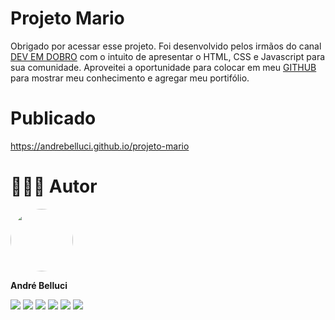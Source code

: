 # Projeto Mario

Obrigado por acessar esse projeto. Foi desenvolvido pelos irmãos do canal  [DEV EM DOBRO](https://www.youtube.com/@DevemDobro)  com o intuito de apresentar o HTML, CSS e Javascript para sua comunidade. Aproveitei a oportunidade para colocar em meu  [GITHUB](https://github.com/andrebelluci)  para mostrar meu conhecimento e agregar meu portifólio.


# Publicado
https://andrebelluci.github.io/projeto-mario

# 👨🏻‍💻 Autor
<img  style="border-radius: 50%;"  src="https://code.ifoodcorp.com.br/uploads/-/system/user/avatar/1822/avatar.png?width=90"  width="100px;"  alt=""/>
<br />

**André Belluci**

<div>
 <a href = "mailto:andrebelluci@gmail.com"><img src="https://img.shields.io/badge/Gmail-D14836?style=for-the-badge&logo=gmail&logoColor=white&link=mailto:andrebelluci@gmail.com" target="_blank"></a>
 <a href="https://instagram.com/andrebelluci" target="_blank"><img src="https://img.shields.io/badge/Instagram-E4405F?style=for-the-badge&logo=instagram&logoColor=white&link=https://instagram.com/andrebelluci" target="_blank"></a>
 <a href="https://discordapp.com/users/445665096107294730" target="_blank"><img src="https://img.shields.io/badge/Discord-36393e?style=for-the-badge&logo=discord&logoColor=white&link=https://discordapp.com/users/445665096107294730" target="_blank"></a>
 <a href="https://t.me/andrebelluci" target="_blank"><img src="https://img.shields.io/badge/Telegram-2CA5E0?style=for-the-badge&logo=telegram&logoColor=white&link=https://t.me/andrebelluci" target="_blank"></a>
 <a href="https://github.com/andrebelluci" target="_blank"><img src="https://img.shields.io/badge/GitHub-100000?style=for-the-badge&logo=github&logoColor=white&link=https://github.com/andrebelluci" target="_blank"></a>
 <a href="https://www.linkedin.com/in/andrebelluci" target="_blank"><img src="https://img.shields.io/badge/-LinkedIn-%230077B5?style=for-the-badge&logo=linkedin&logoColor=white" target="_blank"></a> 
</div>
